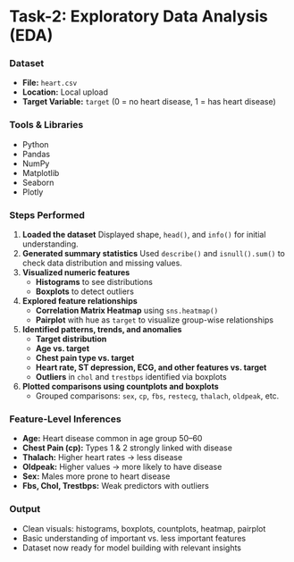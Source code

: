 # Task-2: Exploratory Data Analysis (EDA)

###  **Dataset**

* **File:** `heart.csv`
* **Location:** Local upload
* **Target Variable:** `target` (0 = no heart disease, 1 = has heart disease)

### **Tools & Libraries**

* Python
* Pandas
* NumPy
* Matplotlib
* Seaborn
* Plotly

### **Steps Performed**

1. **Loaded the dataset**
   Displayed shape, `head()`, and `info()` for initial understanding.
2. **Generated summary statistics**
   Used `describe()` and `isnull().sum()` to check data distribution and missing values.
3. **Visualized numeric features**
   * **Histograms** to see distributions
   * **Boxplots** to detect outliers
4. **Explored feature relationships**
   * **Correlation Matrix Heatmap** using `sns.heatmap()`
   * **Pairplot** with hue as `target` to visualize group-wise relationships
5. **Identified patterns, trends, and anomalies**
   * **Target distribution**
   * **Age vs. target**
   * **Chest pain type vs. target**
   * **Heart rate, ST depression, ECG, and other features vs. target**
   * **Outliers** in `chol` and `trestbps` identified via boxplots
6. **Plotted comparisons using countplots and boxplots**
   * Grouped comparisons: `sex`, `cp`, `fbs`, `restecg`, `thalach`, `oldpeak`, etc.

### **Feature-Level Inferences**

* **Age:** Heart disease common in age group 50–60
* **Chest Pain (cp):** Types 1 & 2 strongly linked with disease
* **Thalach:** Higher heart rates → less disease
* **Oldpeak:** Higher values → more likely to have disease
* **Sex:** Males more prone to heart disease
* **Fbs, Chol, Trestbps:** Weak predictors with outliers

### **Output**

* Clean visuals: histograms, boxplots, countplots, heatmap, pairplot
* Basic understanding of important vs. less important features
* Dataset now ready for model building with relevant insights
